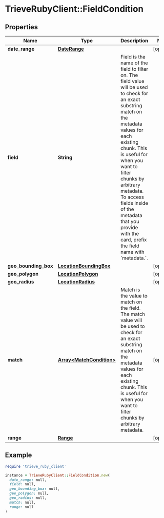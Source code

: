 # TrieveRubyClient::FieldCondition

## Properties

| Name | Type | Description | Notes |
| ---- | ---- | ----------- | ----- |
| **date_range** | [**DateRange**](DateRange.md) |  | [optional] |
| **field** | **String** | Field is the name of the field to filter on. The field value will be used to check for an exact substring match on the metadata values for each existing chunk. This is useful for when you want to filter chunks by arbitrary metadata. To access fields inside of the metadata that you provide with the card, prefix the field name with &#x60;metadata.&#x60;. |  |
| **geo_bounding_box** | [**LocationBoundingBox**](LocationBoundingBox.md) |  | [optional] |
| **geo_polygon** | [**LocationPolygon**](LocationPolygon.md) |  | [optional] |
| **geo_radius** | [**LocationRadius**](LocationRadius.md) |  | [optional] |
| **match** | [**Array&lt;MatchCondition&gt;**](MatchCondition.md) | Match is the value to match on the field. The match value will be used to check for an exact substring match on the metadata values for each existing chunk. This is useful for when you want to filter chunks by arbitrary metadata. | [optional] |
| **range** | [**Range**](Range.md) |  | [optional] |

## Example

```ruby
require 'trieve_ruby_client'

instance = TrieveRubyClient::FieldCondition.new(
  date_range: null,
  field: null,
  geo_bounding_box: null,
  geo_polygon: null,
  geo_radius: null,
  match: null,
  range: null
)
```

